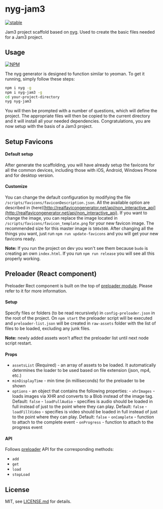 # nyg-jam3

[![stable](http://badges.github.io/stability-badges/dist/stable.svg)](http://github.com/badges/stability-badges)

Jam3 project scaffold based on [nyg](https://www.npmjs.com/package/nyg). Used to create the basic files needed for a Jam3 project.

## Usage

[![NPM](https://nodei.co/npm/nyg-jam3.png)](https://www.npmjs.com/package/nyg-jam3)

The nyg generator is designed to function similar to yeoman. To get it running, simply follow these steps:

```bash
npm i nyg -g
npm i nyg-jam3 -g
cd your-project-directory
nyg nyg-jam3
```

You will then be prompted with a number of questions, which will define the project. The appropriate files will then be copied to the current directory and it will install all your needed dependencies. Congratulations, you are now setup with the basis of a Jam3 project. 

## Setup Favicons

#### Default setup
After generate the scaffolding, you will have already setup the favicons for all the common devices, including those with iOS, Android, Windows Phone and for desktop version.

#### Customize
You can change the default configuration by modifying the file `/scripts/favicons/faviconDescription.json`. All the available option are described in (here)[http://realfavicongenerator.net/api/non_interactive_api](http://realfavicongenerator.net/api/non_interactive_api).
If you want to change the image, you can replace the image located in `/scripts/favicons/favicon_template.png` for your new favicon image. The recommended size for this master image is `500x500`.
After changing all the things you want, just run `npm run update-favicons` and you will get your new favicons ready.

**Note:** 
If you run the project on dev you won't see them because `budo` is creating an  own `index.html`. If you run `npm run release` you will see all this properly working.


## Preloader (React component)
Preloader Rect component is built on the top of [preloader module](https://www.npmjs.com/package/preloader). Please refer to it for more information.

#### Setup
Specify files or folders (to be read recursively) in `config-preloader.json` in the root of the project. 
On `npm start` the preloader script will be executed and `preloader-list.json` will be created in `raw-assets` folder with the list of files to be loaded, excluding any junk files.

**Note:** 
newly added assets won't affect the preloader list until next node script restart.

#### Props
- `assetsList` (Required) - an array of assets to be loaded. It automatically determines the loader to be used based on file extension (json, mp4, etc.)
- `minDisplayTime` - min time (in milliseconds) for the preloader to be shown
- `options` - an object that contains the following properties:
            - `xhrImages` - loads images via XHR and converts to a Blob instead of the image tag. Default: `false`
            - `loadFullAudio` - specifies is audio should be loaded in full instead of just to the point where they can play. Default: `false`
            - `loadFillVideo` - specifies is video should be loaded in full instead of just to the point where they can play. Default: `false`
            - `onComplete` - function to attach to the complete event
            - `onProgress` - function to attach to the progress event

#### API
Follows [preloader](https://www.npmjs.com/package/preloader) API for the corresponding methods:

- `add`
- `get`
- `load`
- `stopLoad`

## License

MIT, see [LICENSE.md](http://github.com/Jam3/generator-jam3/blob/master/LICENSE.md) for details.
